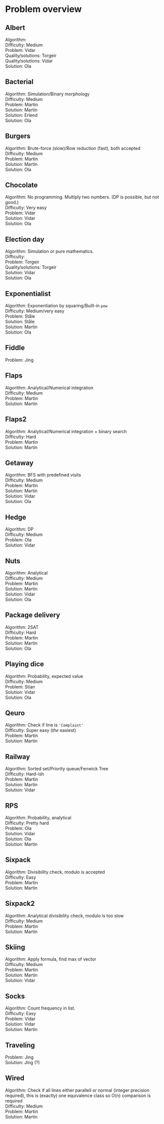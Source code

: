 # Problem overview

## Albert
Algorithm:  
Difficulty: Medium  
Problem: Vidar  
Quality/solutions: Torgeir  
Quality/solutions: Vidar  
Solution: Ola

## Bacterial
Algorithm: Simulation/Binary morphology  
Difficulty: Medium  
Problem: Martin  
Solution: Martin  
Solution: Erlend  
Solution: Ola

## Burgers
Algorithm: Brute-force (slow)/Row reduction (fast), both accepted  
Difficulty: Medium  
Problem: Martin  
Solution: Martin  
Solution: Ola

## Chocolate
Algorithm: No programming. Multiply two numbers. (DP is possible, but not good.)  
Difficulty: Very easy  
Problem: Vidar  
Solution: Vidar  
Solution: Ola

## Election day
Algorithm: Simulation or pure mathematics.  
Difficulty:  
Problem: Torgeir  
Quality/solutions: Torgeir  
Solution: Vidar  
Solution: Ola

## Exponentialist
Algorithm: Exponentiation by squaring/Built-in `pow`  
Difficulty: Medium/very easy  
Problem: Ståle  
Solution: Ståle  
Solution: Martin  
Solution: Ola

## Fiddle
Problem: Jing  

## Flaps
Algorithm: Analytical/Numerical integration  
Difficulty: Medium  
Problem: Martin  
Solution: Martin

## Flaps2
Algorithm: Analytical/Numerical integration + binary search  
Difficulty: Hard  
Problem: Martin  
Solution: Martin

## Getaway
Algorithm: BFS with predefined visits  
Difficulty: Medium  
Problem: Martin  
Solution: Martin  
Solution: Vidar  
Solution: Ola

## Hedge
Algorithm: DP  
Difficulty: Medium  
Problem: Ola  
Solution: Vidar  

## Nuts
Algorithm: Analytical  
Difficulty: Medium  
Problem: Martin  
Solution: Martin  
Solution: Vidar  
Solution: Ola

## Package delivery
Algorithm: 2SAT  
Difficulty: Hard  
Problem: Martin  
Solution: Martin  
Solution: Ola

## Playing dice
Algorithm: Probability, expected value  
Difficulty: Medium  
Problem: Stian  
Solution: Vidar  
Solution: Ola

## Qeuro
Algorithm: Check if line is `'Complaint'`  
Difficulty: Super easy (_the_ easiest)  
Problem: Martin  
Solution: Martin

## Railway
Algorithm: Sorted set/Priority queue/Fenwick Tree  
Difficulty: Hard-ish  
Problem: Martin  
Solution: Martin  
Solution: Vidar

## RPS
Algorithm: Probability, analytical  
Difficulty: Pretty hard  
Problem: Ola  
Solution: Vidar  
Solution: Ola  
Solution: Martin

## Sixpack
Algorithm: Divisibility check, modulo is accepted  
Difficulty: Easy  
Problem: Martin  
Solution: Martin

## Sixpack2
Algorithm: Analytical divisibility check, modulo is too slow  
Difficulty: Medium  
Problem: Martin  
Solution: Martin

## Skiing
Algorithm: Apply formula, find max of vector  
Difficulty: Medium  
Problem: Martin  
Solution: Martin  
Solution: Vidar

## Socks
Algorithm: Count frequency in list.  
Difficulty: Easy  
Problem: Vidar  
Solution: Vidar  
Solution: Martin

## Traveling
Problem: Jing  
Solution: Jing (?)

## Wired
Algorithm: Check if all lines either parallell or normal (integer precision required), this is (exactly) one equivalence class so O(n) comparison is required  
Difficulty: Medium  
Problem: Martin  
Solution: Martin
